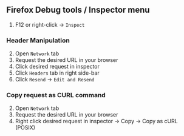 ## Firefox Debug tools / Inspector menu

1. F12 or right-click -> `Inspect`

### Header Manipulation

2. Open `Network` tab
3. Request the desired URL in your browser
4. Click desired request in inspector
5. Click `Headers` tab in right side-bar
6. Click `Resend` -> `Edit and Resend`

### Copy request as CURL command

2. Open `Network` tab
3. Request the desired URL in your browser
4. Right click desired request in inspector -> Copy -> Copy as cURL (POSIX)
